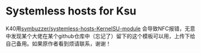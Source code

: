 # Systemless hosts for Ksu

K40用[symbuzzer/systemless-hosts-KernelSU-module](https://github.com/symbuzzer/systemless-hosts-KernelSU-module) 会导致NFC报错，无意中发现某个大佬在某个github仓库中（忘记了）留下的这个模板可以用，上传下给自己备用。如果原作者看到烦请联系，谢谢！
